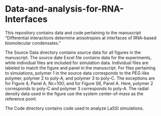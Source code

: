 # Data-and-analysis-for-RNA-Interfaces

This repository contains data and code pertaining to the manuscript "Differential interactions determine anisotropies at interfaces of RNA-based biomolecular condensates."

The Source Data directory contains source data for all figures in the manuscript. The source date Excel file contains data for the experiments, while individual files are included for simulation data. Individual files are labeled to match the figure and panel in the manuscript. For files pertaining to simulations, polymer 1 in the source data corresponds to the PEG-like polymer, polymer 2 to poly-A, and polymer 3 to poly-C. The exceptions are for Figure 4, Panel A, Nc=100; and for Figure S6, Panel A. Here, polymer 2 corresponds to poly-C and polymer 3 corresponds to poly-A. The radial density data used in the figure use the system center-of-mass as the reference point.

The Code directory contains code used to analyze LaSSI simulations.
